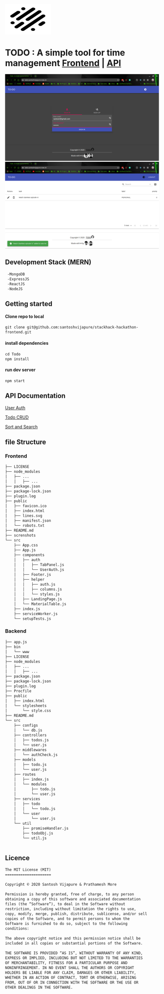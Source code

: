 <img src="/public/lines.svg" alt="Kitten"
	title="A cute kitten" width="150" height="100" />


# TODO : A simple tool for time management [Frontend](https://github.com/santoshvijapure/stackhack-hackathon-frontend) | [API](https://github.com/pprathameshmore/stackhack-hackathon-backend/)

![](screnshots/s1.png)
![](screnshots/s2.png)

## Development Stack (MERN)
 ``` 
  -MongoDB
  -ExpressJS
  -ReactJS
  -NodeJS
```
## Getting started

#### Clone repo to local  

```
git clone git@github.com:santoshvijapure/stackhack-hackathon-frontend.git
```
#### install dependencies 
```
cd Todo
npm install 
```

#### run dev server
```
npm start
```
## API Documentation

[User Auth](https://documenter.getpostman.com/view/8028791/SztA8pBH)

[Todo CRUD](https://documenter.getpostman.com/view/8028791/Szmk2GP7?version=latest)

[Sort and Search](https://documenter.getpostman.com/view/8028791/Szmk2GP8?version=latest)

## file Structure

### Frontend
```
├── LICENSE
├── node_modules
│   ├── ...
│   │   ├── ...
├── package.json
├── package-lock.json
├── plugin.log
├── public
│   ├── favicon.ico
│   ├── index.html
│   ├── lines.svg
│   ├── manifest.json
│   └── robots.txt
├── README.md
├── screnshots
└── src
    ├── App.css
    ├── App.js
    ├── components
    │   ├── auth
    │   │   ├── TabPanel.js
    │   │   └── UserAuth.js
    │   ├── Footer.js
    │   ├── helper
    │   │   ├── auth.js
    │   │   ├── columns.js
    │   │   └── styles.js
    │   ├── LandingPage.js
    │   └── MaterialTable.js
    ├── index.js
    ├── serviceWorker.js
    └── setupTests.js
```

### Backend
```
├── app.js
├── bin
│   └── www
├── LICENSE
├── node_modules
│   ├── ...
│   │   ├── ...
├── package.json
├── package-lock.json
├── plugin.log
├── Procfile
├── public
│   ├── index.html
│   └── stylesheets
│       └── style.css
├── README.md
└── src
    ├── configs
    │   └── db.js
    ├── controllers
    │   ├── todos.js
    │   └── user.js
    ├── middlewares
    │   └── authCheck.js
    ├── models
    │   ├── todo.js
    │   └── user.js
    ├── routes
    │   ├── index.js
    │   └── modules
    │       ├── todo.js
    │       └── user.js
    ├── services
    │   ├── todo
    │   │   └── todo.js
    │   └── user
    │       └── user.js
    └── util
        ├── promiseHandler.js
        ├── todoObj.js
        └── util.js


```

## Licence 
```
The MIT License (MIT)
=====================

Copyright © 2020 Santosh Vijapure & Prathamesh More

Permission is hereby granted, free of charge, to any person
obtaining a copy of this software and associated documentation
files (the “Software”), to deal in the Software without
restriction, including without limitation the rights to use,
copy, modify, merge, publish, distribute, sublicense, and/or sell
copies of the Software, and to permit persons to whom the
Software is furnished to do so, subject to the following
conditions:

The above copyright notice and this permission notice shall be
included in all copies or substantial portions of the Software.

THE SOFTWARE IS PROVIDED “AS IS”, WITHOUT WARRANTY OF ANY KIND,
EXPRESS OR IMPLIED, INCLUDING BUT NOT LIMITED TO THE WARRANTIES
OF MERCHANTABILITY, FITNESS FOR A PARTICULAR PURPOSE AND
NONINFRINGEMENT. IN NO EVENT SHALL THE AUTHORS OR COPYRIGHT
HOLDERS BE LIABLE FOR ANY CLAIM, DAMAGES OR OTHER LIABILITY,
WHETHER IN AN ACTION OF CONTRACT, TORT OR OTHERWISE, ARISING
FROM, OUT OF OR IN CONNECTION WITH THE SOFTWARE OR THE USE OR
OTHER DEALINGS IN THE SOFTWARE.
```

